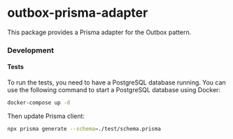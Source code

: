# outbox-prisma-adapter

This package provides a Prisma adapter for the Outbox pattern.

### Development

#### Tests

To run the tests, you need to have a PostgreSQL database running. You can use the following command to start a PostgreSQL database using Docker:

```sh
docker-compose up -d
```

Then update Prisma client:
```sh
npx prisma generate --schema=./test/schema.prisma
```
